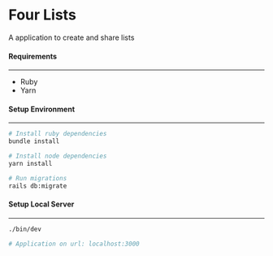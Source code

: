 # Four Lists 
A application to create and share lists

#### Requirements
---
- Ruby
- Yarn

#### Setup Environment 
---
```bash
# Install ruby dependencies
bundle install

# Install node dependencies
yarn install

# Run migrations
rails db:migrate
```

#### Setup Local Server 
---
```bash
./bin/dev

# Application on url: localhost:3000
```
